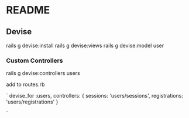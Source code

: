 # README

## Devise

rails g devise:install
rails g devise:views
rails g devise:model user

### Custom Controllers

rails g devise:controllers users


add to routes.rb

`    devise_for :users, controllers: {
       sessions: 'users/sessions',
       registrations: 'users/registrations'
     }
   
`
